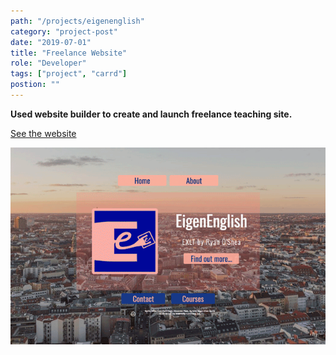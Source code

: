```yaml
---
path: "/projects/eigenenglish"
category: "project-post"
date: "2019-07-01"
title: "Freelance Website"
role: "Developer"
tags: ["project", "carrd"]
postion: ""
---
```


**Used website builder to create and launch freelance teaching site.** 

[See the website](https://www.eigenenglish.de)

![Website](./eigenenglish-de-screenshot-gif.gif)